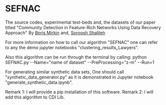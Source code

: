 # SEFNAC

The source codes, experimental test-beds and, the datasets of our paper titled 
"Community Detection in Feature-Rich Networks Using Data Recovery Approach"
By [Boris Mirkin](https://www.hse.ru/en/staff/bmirkin) and, [Soroosh Shalileh](https://www.hse.ru/en/org/persons/316426865)


For more information on how to call our algorithm "SEFNAC" one can 
refer to any the demo jupyter notebooks "clustering_results_Lawyers". 

Also this algorithm can be run through the terminal by calling:
  python SEFNAC.py --Name="name of dataset" --PreProcessing="z-m" --Run=1 


For generating similar synthetic data sets, One should call "synthetic_data_generator.py" as 
it is demonstrated in Jupyter notebook "generate_synthetic_data.ipynb".




Remark 1: I will provide a pip installation of this software.
Remark 2:  I will add this algorithm to CDI Lib.
